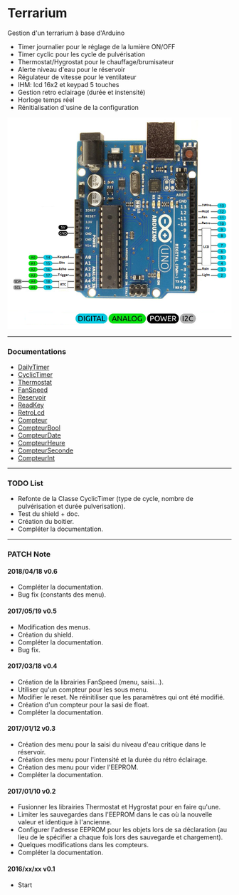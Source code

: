Terrarium
===================
Gestion d'un terrarium à base d'Arduino
* Timer journalier pour le réglage de la lumière ON/OFF
* Timer cyclic pour les cycle de pulvérisation
* Thermostat/Hygrostat pour le chauffage/brumisateur
* Alerte niveau d'eau pour le réservoir
* Régulateur de vitesse pour le ventilateur
* IHM: lcd 16x2 et keypad 5 touches
* Gestion retro eclairage (durée et instensité)
* Horloge temps réel
* Rénitialisation d'usine de la configuration

![alt tag](https://raw.githubusercontent.com/artnod78/Terrarium/master/Images/Arduino_UNO_R3_Pinout.png)

-------------

### Documentations
* [DailyTimer](https://github.com/artnod78/Terrarium/blob/master/libraries/DailyTimer)
* [CyclicTimer](https://github.com/artnod78/Terrarium/blob/master/libraries/CyclicTimer)
* [Thermostat](https://github.com/artnod78/Terrarium/blob/master/libraries/Thermostat)
* [FanSpeed](https://github.com/artnod78/Terrarium/blob/master/libraries/FanSpeed)
* [Reservoir](https://github.com/artnod78/Terrarium/blob/master/libraries/Reservoir)
* [ReadKey](https://github.com/artnod78/Terrarium/blob/master/libraries/ReadKey)
* [RetroLcd](https://github.com/artnod78/Terrarium/blob/master/libraries/RetroLcd)
* [Compteur](https://github.com/artnod78/Terrarium/blob/master/libraries/Compteur)
* [CompteurBool](https://github.com/artnod78/Terrarium/blob/master/libraries/CompteurBool)
* [CompteurDate](https://github.com/artnod78/Terrarium/blob/master/libraries/CompteurDate)
* [CompteurHeure](https://github.com/artnod78/Terrarium/blob/master/libraries/CompteurHeure)
* [CompteurSeconde](https://github.com/artnod78/Terrarium/blob/master/libraries/CompteurSeconde)
* [CompteurInt](https://github.com/artnod78/Terrarium/blob/master/libraries/CompteurInt)

-------------

### TODO List
* Refonte de la Classe CyclicTimer (type de cycle, nombre de pulvérisation et durée pulverisation).
* Test du shield + doc.
* Création du boitier.
* Compléter la documentation.

-------------

### PATCH Note
#### 2018/04/18 v0.6
* Compléter la documentation.
* Bug fix (constants des menu).

#### 2017/05/19 v0.5
* Modification des menus.
* Création du shield.
* Compléter la documentation.
* Bug fix.

#### 2017/03/18 v0.4
* Création de la librairies FanSpeed (menu, saisi...).
* Utiliser qu'un compteur pour les sous menu.
* Modifier le reset. Ne réinitiliser que les paramètres qui ont été modifié.
* Création d'un compteur pour la sasi de float.
* Compléter la documentation.

#### 2017/01/12 v0.3
* Création des menu pour la saisi du niveau d'eau critique dans le réservoir.
* Création des menu pour l'intensité et la durée du rétro éclairage.
* Création des menu pour vider l'EEPROM.
* Compléter la documentation.

#### 2017/01/10 v0.2
* Fusionner les librairies Thermostat et Hygrostat pour en faire qu'une.
* Limiter les sauvegardes dans l'EEPROM dans le cas où la nouvelle valeur et identique à l'ancienne.
* Configurer l'adresse EEPROM pour les objets lors de sa déclaration (au lieu de le spécifier a chaque fois lors des sauvegarde et chargement).
* Quelques modifications dans les compteurs.
* Compléter la documentation.

#### 2016/xx/xx v0.1
* Start
